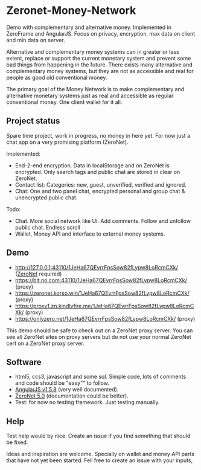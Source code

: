# Zeronet-Money-Network
Demo with complementary and alternative money. Implemented in ZeroFrame and AngularJS. Focus on privacy, encryption, max data on client and min data on server. 

Alternative and complementary money systems can in greater or less extent, replace or support the current monetary system and 
prevent some bad things from happening in the future. There exists many alternative and complementary money systems, but they are not as 
accessible and real for people as good old conventional money. 

The primary goal of the Money Network is to make complementary and alternative monetary systems just as real and accessible as 
regular conventional money. One client wallet for it all.

## Project status
Spare time project, work in progress, no money in here yet. For now just a chat app on a very promising platform (ZeroNet). 

Implemented:
- End-2-end encryption. Data in localStorage and on ZeroNet is encrypted. Only search tags and public chat are stored in clear on ZeroNet. 
- Contact list: Categories: new, guest, unverified, verified and ignored.
- Chat: One and two panel chat, encrypted personal and group chat & unencrypted public chat.

Todo:
- Chat. More social network like UI. Add comments. Follow and unfollow public chat. Endless scroll
- Wallet, Money API and interface to external money systems.  

## Demo
- http://127.0.0.1:43110/1JeHa67QEvrrFpsSow82fLypw8LoRcmCXk/ ([ZeroNet](https://zeronet.readthedocs.io/en/latest/using_zeronet/installing/) required)
- https://bit.no.com:43110/1JeHa67QEvrrFpsSow82fLypw8LoRcmCXk/ (proxy)
- https://zeronet.korso.win/1JeHa67QEvrrFpsSow82fLypw8LoRcmCXk/ (proxy)
- https://proxy1.zn.kindlyfire.me/1JeHa67QEvrrFpsSow82fLypw8LoRcmCXk/ (proxy)
- https://onlyzero.net/1JeHa67QEvrrFpsSow82fLypw8LoRcmCXk/ (proxy)

This demo should be safe to check out on a ZeroNet proxy server. 
You can see all ZeroNet sites on proxy servers but do not use your normal ZeroNet cert on a ZeroNet proxy server.

## Software 
- html5, ccs3, javascript and some sql. Simple code, lots of comments and code should be "easy"" to follow. 
- [AngularJS v1.5.8](https://angularjs.org/) (very well documented).
- [ZeroNet 5.0](https://zeronet.readthedocs.io/en/latest/site_development/zeroframe_api_reference/) (documentation could be better).
- Test: for now no testing framework. Just testing manually.

## Help
Test help would by nice. Create an issue if you find something that should be fixed.

Ideas and inspiration are welcome. Specially on wallet and money API parts that have not yet been started. Fell free to create an issue with your inputs,

